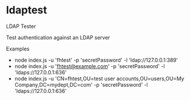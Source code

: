ldaptest
========

LDAP Tester

Test authentication against an LDAP server

Examples
- node index.js -u 'fhtest' -p 'secretPassword' -l 'ldap://127.0.0.1:389'
- node index.js -u 'fhtest@example.com' -p 'secretPassword' -l 'ldaps://127.0.0.1:636'  
- node index.js -u 'CN=fhtest,OU=test user accounts,OU=users,OU=My Company,DC=mydept,DC=com' -p 'secretPassword' -l 'ldaps://127.0.0.1:636'
    

